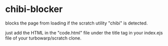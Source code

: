 # chibi-blocker
blocks the page from loading if the scratch utility "chibi" is detected.

just add the HTML in the "code.html" file under the title tag in your index.ejs file of your turbowarp/scratch clone.
